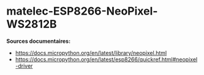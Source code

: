 # matelec-ESP8266-NeoPixel-WS2812B

**Sources documentaires:** 
 * https://docs.micropython.org/en/latest/library/neopixel.html
 * https://docs.micropython.org/en/latest/esp8266/quickref.html#neopixel-driver
